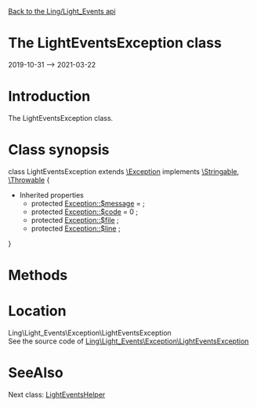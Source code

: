 [Back to the Ling/Light_Events api](https://github.com/lingtalfi/Light_Events/blob/master/doc/api/Ling/Light_Events.md)



The LightEventsException class
================
2019-10-31 --> 2021-03-22






Introduction
============

The LightEventsException class.



Class synopsis
==============


class <span class="pl-k">LightEventsException</span> extends [\Exception](http://php.net/manual/en/class.exception.php) implements [\Stringable](https://wiki.php.net/rfc/stringable), [\Throwable](http://php.net/manual/en/class.throwable.php) {

- Inherited properties
    - protected  [Exception::$message](#property-message) =  ;
    - protected  [Exception::$code](#property-code) = 0 ;
    - protected  [Exception::$file](#property-file) ;
    - protected  [Exception::$line](#property-line) ;

}






Methods
==============






Location
=============
Ling\Light_Events\Exception\LightEventsException<br>
See the source code of [Ling\Light_Events\Exception\LightEventsException](https://github.com/lingtalfi/Light_Events/blob/master/Exception/LightEventsException.php)



SeeAlso
==============
Next class: [LightEventsHelper](https://github.com/lingtalfi/Light_Events/blob/master/doc/api/Ling/Light_Events/Helper/LightEventsHelper.md)<br>
